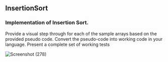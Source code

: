 ## InsertionSort

### Implementation of Insertion Sort.

Provide a visual step through for each of the sample arrays based on the provided pseudo code.
Convert the pseudo-code into working code in your language.
Present a complete set of working tests

![Screenshot (278)](https://user-images.githubusercontent.com/98957434/170838905-7e0ddc36-c24b-49fd-952e-67ce16657457.png)
